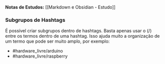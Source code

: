 **Notas de Estudos:** [[Markdown e Obsidian - Estudo]]

### Subgrupos de Hashtags

É possível criar subgrupos dentro de hashtags. Basta apenas usar o (/) entre os termos dentro de uma hashtag. Isso ajuda muito a organização de um termo que pode ser muito amplo, por exemplo:
- #hardware_livre/arduino
- #hardware_livre/raspberry